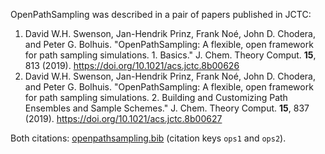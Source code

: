 OpenPathSampling was described in a pair of papers published in JCTC:

1. David W.H. Swenson, Jan-Hendrik Prinz, Frank Noé, John D. Chodera, and
   Peter G. Bolhuis. "OpenPathSampling: A flexible, open framework for path
   sampling simulations. 1. Basics." J. Chem. Theory Comput. **15**, 813
   (2019).
   https://doi.org/10.1021/acs.jctc.8b00626
2. David W.H. Swenson, Jan-Hendrik Prinz, Frank Noé, John D. Chodera, and
   Peter G. Bolhuis. "OpenPathSampling: A flexible, open framework for path
   sampling simulations. 2. Building and Customizing Path Ensembles and
   Sample Schemes." J. Chem. Theory Comput. **15**, 837 (2019).
   https://doi.org/10.1021/acs.jctc.8b00627

Both citations: [openpathsampling.bib](https://raw.githubusercontent.com/openpathsampling/openpathsampling/master/docs/openpathsampling.bib) (citation keys ``ops1`` and ``ops2``).
